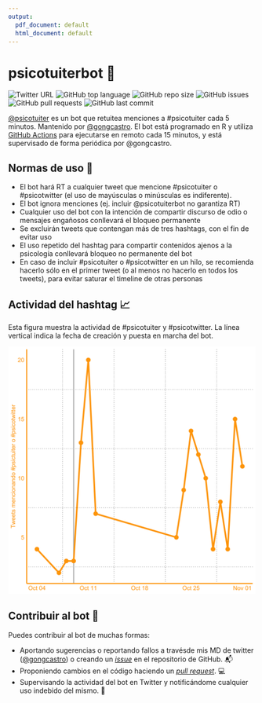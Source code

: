 ```yaml
---
output:
  pdf_document: default
  html_document: default
---
```

# psicotuiterbot :robot:

![Twitter URL](https://img.shields.io/twitter/url?style=social&url=https%3A%2F%2Ftwitter.com%2Fpsicotuiterbot)
![GitHub top language](https://img.shields.io/github/languages/top/gongcastro/psicotuiterbot)
![GitHub repo size](https://img.shields.io/github/repo-size/gongcastro/psicotuiterbot)
![GitHub issues](https://img.shields.io/github/issues/gongcastro/psicotuiterbot)
![GitHub pull requests](https://img.shields.io/github/issues-pr/gongcastro/psicotuiterbot)
![GitHub last commit](https://img.shields.io/github/last-commit/gongcastro/psicotuiterbot)

[@psicotuiter](https://twitter.com/psicotuiterbot) es un bot que retuitea menciones a #psicotuiter cada 5 minutos. Mantenido por [@gongcastro](https://github.com/gongcastro). El bot está programado en R y utiliza [GitHub Actions](https://www.rostrum.blog/2020/09/21/londonmapbot/) para ejecutarse en remoto cada 15 minutos, y está supervisado de forma periódica por @gongcastro.


## Normas de uso :scroll:

* El bot hará RT a cualquier tweet que mencione #psicotuiter o #psicotwitter (el uso de mayúsculas o minúsculas es indiferente).
* El bot ignora menciones (ej. incluir @psicotuiterbot no garantiza RT)
* Cualquier uso del bot con la intención de compartir discurso de odio o mensajes engañosos conllevará el bloqueo permanente
* Se excluirán tweets que contengan más de tres hashtags, con el fin de evitar uso 
* El uso repetido del hashtag para compartir contenidos ajenos a la psicología conllevará bloqueo no permanente del bot
* En caso de incluir #psicotuiter o #psicotwitter en un hilo, se recomienda hacerlo sólo en el primer tweet (o al menos no hacerlo en todos los tweets), para evitar saturar el timeline de otras personas

## Actividad del hashtag :chart_with_upwards_trend:

Esta figura muestra la actividad de #psicotuiter y #psicotwitter. La línea vertical indica la fecha de creación y puesta en marcha del bot.

![](https://github.com/gongcastro/psicotuiterbot/blob/main/img/counts.png)


## Contribuir al bot :love_you_gesture:

Puedes contribuir al bot de muchas formas:

- Aportando sugerencias o reportando fallos a travésde mis MD de twitter ([@gongcastro](https://twitter.com/gongcastro)) o creando un [*issue*](https://github.com/gongcastro/psicotuiterbot/issues) en el repositorio de GitHub. :mailbox_with_mail:
- Proponiendo cambios en el código haciendo un [*pull request*](https://github.com/gongcastro/psicotuiterbot/pulls). :computer:
- Supervisando la actividad del bot en Twitter y notificándome cualquier uso indebido del mismo. :monocle_face:
